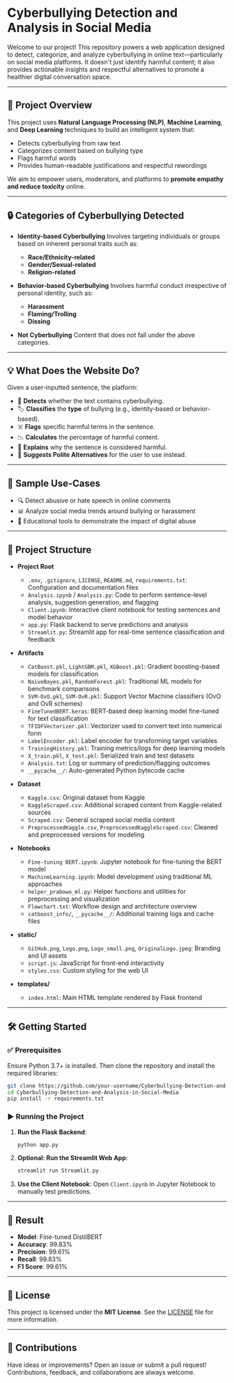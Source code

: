 # Cyberbullying Detection and Analysis in Social Media 

Welcome to our project! This repository powers a web application designed to detect, categorize, and analyze cyberbullying in online text—particularly on social media platforms. It doesn't just identify harmful content; it also provides actionable insights and respectful alternatives to promote a healthier digital conversation space.

---

## 🚀 Project Overview

This project uses **Natural Language Processing (NLP)**, **Machine Learning**, and **Deep Learning** techniques to build an intelligent system that:

* Detects cyberbullying from raw text
* Categorizes content based on bullying type
* Flags harmful words
* Provides human-readable justifications and respectful rewordings

We aim to empower users, moderators, and platforms to **promote empathy and reduce toxicity** online.

---

## 🔒 Categories of Cyberbullying Detected

* **Identity-based Cyberbullying**
  Involves targeting individuals or groups based on inherent personal traits such as:

  * **Race/Ethnicity-related**
  * **Gender/Sexual-related**
  * **Religion-related**

* **Behavior-based Cyberbullying**
  Involves harmful conduct irrespective of personal identity, such as:

  * **Harassment**
  * **Flaming/Trolling**
  * **Dissing**

* **Not Cyberbullying**
  Content that does not fall under the above categories.

---

## 💡 What Does the Website Do?

Given a user-inputted sentence, the platform:

* 🧠 **Detects** whether the text contains cyberbullying.
* 🏷️ **Classifies** the **type** of bullying (e.g., identity-based or behavior-based).
* ☠️ **Flags** specific harmful terms in the sentence.
* 📉 **Calculates** the percentage of harmful content.
* 💬 **Explains** why the sentence is considered harmful.
* 🔄 **Suggests Polite Alternatives** for the user to use instead.

---

## 🧪 Sample Use-Cases

* 🔍 Detect abusive or hate speech in online comments
* 📊 Analyze social media trends around bullying or harassment
* 🧩 Educational tools to demonstrate the impact of digital abuse

---

## 📂 Project Structure

* **Project Root**

  * `.env`, `.gitignore`, `LICENSE`, `README.md`, `requirements.txt`: Configuration and documentation files
  * `Analysis.ipynb` / `Analysis.py`: Code to perform sentence-level analysis, suggestion generation, and flagging
  * `Client.ipynb`: Interactive client notebook for testing sentences and model behavior
  * `app.py`: Flask backend to serve predictions and analysis
  * `Streamlit.py`: Streamlit app for real-time sentence classification and feedback

* **Artifacts**

  * `CatBoost.pkl`, `LightGBM.pkl`, `XGBoost.pkl`: Gradient boosting-based models for classification
  * `NaiveBayes.pkl`, `RandomForest.pkl`: Traditional ML models for benchmark comparisons
  * `SVM-OvO.pkl`, `SVM-OvR.pkl`: Support Vector Machine classifiers (OvO and OvR schemes)
  * `FineTunedBERT.keras`: BERT-based deep learning model fine-tuned for text classification
  * `TFIDFVectorizer.pkl`: Vectorizer used to convert text into numerical form
  * `LabelEncoder.pkl`: Label encoder for transforming target variables
  * `TrainingHistory.pkl`: Training metrics/logs for deep learning models
  * `X_train.pkl`, `X_test.pkl`: Serialized train and test datasets
  * `Analysis.txt`: Log or summary of prediction/flagging outcomes
  * `__pycache__/`: Auto-generated Python bytecode cache

* **Dataset**

  * `Kaggle.csv`: Original dataset from Kaggle
  * `KaggleScraped.csv`: Additional scraped content from Kaggle-related sources
  * `Scraped.csv`: General scraped social media content
  * `PreprocessedKaggle.csv`, `PreprocessedKaggleScraped.csv`: Cleaned and preprocessed versions for modeling

* **Notebooks**

  * `Fine-tuning BERT.ipynb`: Jupyter notebook for fine-tuning the BERT model
  * `MachineLearning.ipynb`: Model development using traditional ML approaches
  * `helper_prabowo_ml.py`: Helper functions and utilities for preprocessing and visualization
  * `Flowchart.txt`: Workflow design and architecture overview
  * `catboost_info/`, `__pycache__/`: Additional training logs and cache files

* **static/**

  * `GitHub.png`, `Logo.png`, `Logo_small.png`, `OriginalLogo.jpeg`: Branding and UI assets
  * `script.js`: JavaScript for front-end interactivity
  * `styles.css`: Custom styling for the web UI

* **templates/**

  * `index.html`: Main HTML template rendered by Flask frontend

---

## 🛠️ Getting Started

### ✅ Prerequisites

Ensure Python 3.7+ is installed. Then clone the repository and install the required libraries:

```bash
git clone https://github.com/your-username/Cyberbullying-Detection-and-Analysis-in-Social-Media.git
cd Cyberbullying-Detection-and-Analysis-in-Social-Media
pip install -r requirements.txt
```

### ▶️ Running the Project

1. **Run the Flask Backend**:

   ```bash
   python app.py
   ```

2. **Optional: Run the Streamlit Web App**:

   ```bash
   streamlit run Streamlit.py
   ```

3. **Use the Client Notebook**:
   Open `Client.ipynb` in Jupyter Notebook to manually test predictions.

---

## 🎯 Result

* **Model**: Fine-tuned DistilBERT
* **Accuracy**: 99.83%
* **Precision**: 99.61%
* **Recall**: 99.83%
* **F1 Score**: 99.61%

---

## 📜 License

This project is licensed under the **MIT License**. See the [LICENSE](LICENSE) file for more information.

---

## 🤝 Contributions

Have ideas or improvements? Open an issue or submit a pull request! Contributions, feedback, and collaborations are always welcome.
